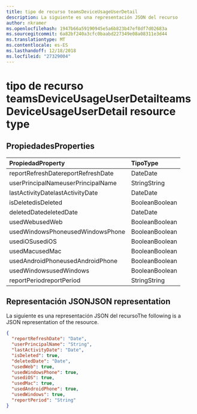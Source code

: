 ```yaml
---
title: tipo de recurso teamsDeviceUsageUserDetail
description: La siguiente es una representación JSON del recurso
author: nkramer
ms.openlocfilehash: 1947b66a59190945e5a6b823b47ef8df7d02683a
ms.sourcegitcommit: 6a82bf240a3cfc0baabd227349e08a08311e3d44
ms.translationtype: MT
ms.contentlocale: es-ES
ms.lasthandoff: 12/18/2018
ms.locfileid: "27329004"
---
```

# <a name="teamsdeviceusageuserdetail-resource-type"></a><span data-ttu-id="d6f1e-103">tipo de recurso teamsDeviceUsageUserDetail</span><span class="sxs-lookup"><span data-stu-id="d6f1e-103">teamsDeviceUsageUserDetail resource type</span></span>

## <a name="properties"></a><span data-ttu-id="d6f1e-104">Propiedades</span><span class="sxs-lookup"><span data-stu-id="d6f1e-104">Properties</span></span>

| <span data-ttu-id="d6f1e-105">Propiedad</span><span class="sxs-lookup"><span data-stu-id="d6f1e-105">Property</span></span>          | <span data-ttu-id="d6f1e-106">Tipo</span><span class="sxs-lookup"><span data-stu-id="d6f1e-106">Type</span></span>    |
| :---------------- | :------ |
| <span data-ttu-id="d6f1e-107">reportRefreshDate</span><span class="sxs-lookup"><span data-stu-id="d6f1e-107">reportRefreshDate</span></span> | <span data-ttu-id="d6f1e-108">Date</span><span class="sxs-lookup"><span data-stu-id="d6f1e-108">Date</span></span>    |
| <span data-ttu-id="d6f1e-109">userPrincipalName</span><span class="sxs-lookup"><span data-stu-id="d6f1e-109">userPrincipalName</span></span> | <span data-ttu-id="d6f1e-110">String</span><span class="sxs-lookup"><span data-stu-id="d6f1e-110">String</span></span>  |
| <span data-ttu-id="d6f1e-111">lastActivityDate</span><span class="sxs-lookup"><span data-stu-id="d6f1e-111">lastActivityDate</span></span>  | <span data-ttu-id="d6f1e-112">Date</span><span class="sxs-lookup"><span data-stu-id="d6f1e-112">Date</span></span>    |
| <span data-ttu-id="d6f1e-113">isDeleted</span><span class="sxs-lookup"><span data-stu-id="d6f1e-113">isDeleted</span></span>         | <span data-ttu-id="d6f1e-114">Boolean</span><span class="sxs-lookup"><span data-stu-id="d6f1e-114">Boolean</span></span> |
| <span data-ttu-id="d6f1e-115">deletedDate</span><span class="sxs-lookup"><span data-stu-id="d6f1e-115">deletedDate</span></span>       | <span data-ttu-id="d6f1e-116">Date</span><span class="sxs-lookup"><span data-stu-id="d6f1e-116">Date</span></span>    |
| <span data-ttu-id="d6f1e-117">usedWeb</span><span class="sxs-lookup"><span data-stu-id="d6f1e-117">usedWeb</span></span>           | <span data-ttu-id="d6f1e-118">Boolean</span><span class="sxs-lookup"><span data-stu-id="d6f1e-118">Boolean</span></span> |
| <span data-ttu-id="d6f1e-119">usedWindowsPhone</span><span class="sxs-lookup"><span data-stu-id="d6f1e-119">usedWindowsPhone</span></span>  | <span data-ttu-id="d6f1e-120">Boolean</span><span class="sxs-lookup"><span data-stu-id="d6f1e-120">Boolean</span></span> |
| <span data-ttu-id="d6f1e-121">usediOS</span><span class="sxs-lookup"><span data-stu-id="d6f1e-121">usediOS</span></span>           | <span data-ttu-id="d6f1e-122">Boolean</span><span class="sxs-lookup"><span data-stu-id="d6f1e-122">Boolean</span></span> |
| <span data-ttu-id="d6f1e-123">usedMac</span><span class="sxs-lookup"><span data-stu-id="d6f1e-123">usedMac</span></span>           | <span data-ttu-id="d6f1e-124">Boolean</span><span class="sxs-lookup"><span data-stu-id="d6f1e-124">Boolean</span></span> |
| <span data-ttu-id="d6f1e-125">usedAndroidPhone</span><span class="sxs-lookup"><span data-stu-id="d6f1e-125">usedAndroidPhone</span></span>  | <span data-ttu-id="d6f1e-126">Boolean</span><span class="sxs-lookup"><span data-stu-id="d6f1e-126">Boolean</span></span> |
| <span data-ttu-id="d6f1e-127">usedWindows</span><span class="sxs-lookup"><span data-stu-id="d6f1e-127">usedWindows</span></span>       | <span data-ttu-id="d6f1e-128">Boolean</span><span class="sxs-lookup"><span data-stu-id="d6f1e-128">Boolean</span></span> |
| <span data-ttu-id="d6f1e-129">reportPeriod</span><span class="sxs-lookup"><span data-stu-id="d6f1e-129">reportPeriod</span></span>      | <span data-ttu-id="d6f1e-130">String</span><span class="sxs-lookup"><span data-stu-id="d6f1e-130">String</span></span>  |

## <a name="json-representation"></a><span data-ttu-id="d6f1e-131">Representación JSON</span><span class="sxs-lookup"><span data-stu-id="d6f1e-131">JSON representation</span></span>

<span data-ttu-id="d6f1e-132">La siguiente es una representación JSON del recurso</span><span class="sxs-lookup"><span data-stu-id="d6f1e-132">The following is a JSON representation of the resource.</span></span>

<!-- {
  "blockType": "resource",
  "@odata.type": "microsoft.graph.teamsDeviceUsageUserDetail"
} -->

```json
{
  "reportRefreshDate": "Date", 
  "userPrincipalName": "String", 
  "lastActivityDate": "Date", 
  "isDeleted": true, 
  "deletedDate": "Date", 
  "usedWeb": true, 
  "usedWindowsPhone": true, 
  "usediOS": true, 
  "usedMac": true, 
  "usedAndroidPhone": true, 
  "usedWindows": true, 
  "reportPeriod": "String"
}
```
